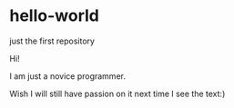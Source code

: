 # hello-world
just the first repository

Hi!

I am just a novice programmer.

Wish I will still have passion on it next time I see the text:)
